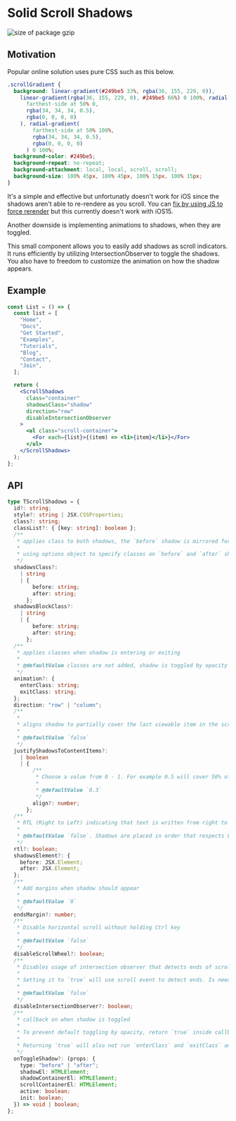 # Solid Scroll Shadows

<img src="https://img.shields.io/badge/size%20(gzip)-~3.5kb-brightgreen" alt="size of package gzip" />

## Motivation

Popular online solution uses pure CSS such as this below.

```css
.scrollGradient {
  background: linear-gradient(#249be5 33%, rgba(36, 155, 229, 0)),
    linear-gradient(rgba(36, 155, 229, 0), #249be5 66%) 0 100%, radial-gradient(
      farthest-side at 50% 0,
      rgba(34, 34, 34, 0.5),
      rgba(0, 0, 0, 0)
    ), radial-gradient(
        farthest-side at 50% 100%,
        rgba(34, 34, 34, 0.5),
        rgba(0, 0, 0, 0)
      ) 0 100%;
  background-color: #249be5;
  background-repeat: no-repeat;
  background-attachment: local, local, scroll, scroll;
  background-size: 100% 45px, 100% 45px, 100% 15px, 100% 15px;
}
```

It's a simple and effective but unfortunatly doesn't work for iOS since the shadows aren't able to re-rendere as you scroll. You can [fix by using JS to force rerender](https://www.bram.us/2019/10/24/pure-css-scroll-shadows-vertical-horizontal/#note-mobilesafari) but this currently doesn't work with iOS15.

Another downside is implementing animations to shadows, when they are toggled.

This small component allows you to easily add shadows as scroll indicators. It runs efficiently by utilizing IntersectionObserver to toggle the shadows. You also have to freedom to customize the animation on how the shadow appears.

## Example

```jsx
const List = () => {
  const list = [
    "Home",
    "Docs",
    "Get Started",
    "Examples",
    "Tutorials",
    "Blog",
    "Contact",
    "Join",
  ];

  return (
    <ScrollShadows
      class="container"
      shadowsClass="shadow"
      direction="row"
      disableIntersectionObserver
    >
      <ul class="scroll-container">
        <For each={list}>{(item) => <li>{item}</li>}</For>
      </ul>
    </ScrollShadows>
  );
};
```

## API

```ts
type TScrollShadows = {
  id?: string;
  style?: string | JSX.CSSProperties;
  class?: string;
  classList?: { [key: string]: boolean };
  /**
   * applies class to both shadows, the `before` shadow is mirrored for styling convenience
   *
   * using options object to specify classes on `before` and `after` shadows. The `before` shadow is not mirrored.
   */
  shadowsClass?:
    | string
    | {
        before: string;
        after: string;
      };
  shadowsBlockClass?:
    | string
    | {
        before: string;
        after: string;
      };
  /**
   * applies classes when shadow is entering or exiting
   *
   * @defaultValue classes are not added, shadow is toggled by opacity with 400ms transition
   */
  animation?: {
    enterClass: string;
    exitClass: string;
  };
  direction: "row" | "column";
  /**
   *
   * aligns shadow to partially cover the last viewable item in the scrollable list
   *
   * @defaultValue `false`
   */
  justifyShadowsToContentItems?:
    | boolean
    | {
        /**
         * Choose a value from 0 - 1. For example 0.5 will cover 50% of content item
         *
         * @defaultValue `0.3`
         */
        align?: number;
      };
  /**
   * RTL (Right to Left) indicating that text is written from right to left, therefore the shadows are correctly placed in that order.
   *
   * @defaultValue `false`. Shadows are placed in order that respects LTR (Left to Right)
   */
  rtl?: boolean;
  shadowsElement?: {
    before: JSX.Element;
    after: JSX.Element;
  };
  /**
   * Add margins when shadow should appear
   *
   * @defaultValue `0`
   */
  endsMargin?: number;
  /**
   * Disable horizontal scroll without holding Ctrl key
   *
   * @defaultValue `false`
   */
  disableScrollWheel?: boolean;
  /**
   * Disables usage of intersection observer that detects ends of scroll container
   *
   * Setting it to `true` will use scroll event to detect ends. Is needed if you are going to use virtual scroll/windowing since the sentinels elements will most likely be removed thus shadows won't be triggered.
   *
   * @defaultValue `false`
   */
  disableIntersectionObserver?: boolean;
  /**
   * callback on when shadow is toggled
   *
   * To prevent default toggling by opacity, return `true` inside callback.
   *
   * Returning `true` will also not run `enterClass` and `exitClass` animations.
   */
  onToggleShadow?: (props: {
    type: "before" | "after";
    shadowEl: HTMLElement;
    shadowContainerEl: HTMLElement;
    scrollContainerEl: HTMLElement;
    active: boolean;
    init: boolean;
  }) => void | boolean;
};
```

